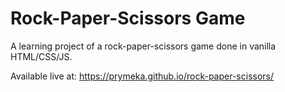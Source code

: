 # Rock-Paper-Scissors Game

A learning project of a rock-paper-scissors game done in vanilla HTML/CSS/JS.

Available live at: https://prymeka.github.io/rock-paper-scissors/
